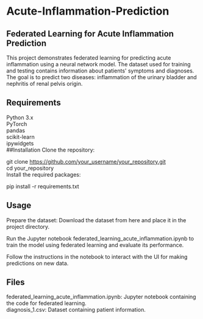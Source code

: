# Acute-Inflammation-Prediction

## Federated Learning for Acute Inflammation Prediction
This project demonstrates federated learning for predicting acute inflammation using a neural network model. The dataset used for training and testing contains information about patients' symptoms and diagnoses. The goal is to predict two diseases: inflammation of the urinary bladder and nephritis of renal pelvis origin. </br>

## Requirements
Python 3.x </br>
PyTorch </br>
pandas </br>
scikit-learn </br>
ipywidgets </br>
##Installation
Clone the repository: </br>

git clone https://github.com/your_username/your_repository.git </br>
cd your_repository </br>
Install the required packages: </br>

pip install -r requirements.txt </br>

## Usage
Prepare the dataset: Download the dataset from here and place it in the project directory. </br>

Run the Jupyter notebook federated_learning_acute_inflammation.ipynb to train the model using federated learning and evaluate its performance. </br>

Follow the instructions in the notebook to interact with the UI for making predictions on new data. </br>

## Files
federated_learning_acute_inflammation.ipynb: Jupyter notebook containing the code for federated learning. </br>
diagnosis_1.csv: Dataset containing patient information. </br>
